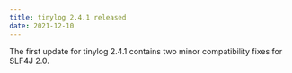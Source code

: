 ```yaml
---
title: tinylog 2.4.1 released
date: 2021-12-10
---
```


The first update for tinylog 2.4.1 contains two minor compatibility fixes for SLF4J 2.0.
